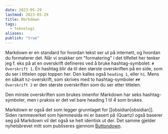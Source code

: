```yaml
---
date: 2023-05-29
lastmod: 2023-05-29
title: Markdown
tags:
  - teknologi
aliases: 
publish: "true"
---
```


Markdown er en standard for hvordan tekst ser ut på internett, og hvordan du formaterer det. Når vi snakker om "formatering" i det tilfellet her tenker jeg f. eks på at en overskrift defineres ved å bruke hashtag-symbolet: `# Overskrift 1`. Én hashtag blir da til den største overskriften på en side, som du ser i tittelen oppi toppen her. Den kalles også `heading 1`, eller `h1`. Mens en såkalt `h2`-overskrift, som skrives med to hashtag-symboler `## Overskrift 2` er den største overskriften som du ser etter tittelen.

Den minste overskriften som brukes innenfor Markdown har seks hashtag-symboler, men i praksis er det vel bare heading 1 til 4 som brukes.

Markdown er også det som legger grunnlaget for [[obsidian|obsidian]]. Siden rammeverket som hjemmesida mi er basert på (Quartz) også baserer seg på Markdown vil det også se helt identisk ut der. Det samme gjelder nyhetsbrevet mitt som publiseres gjennom [Buttondown](https://buttondown.email/). 
